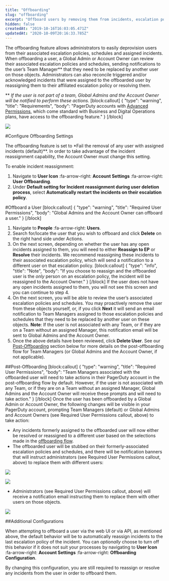 ```yaml
---
title: "Offboarding"
slug: "offboarding"
excerpt: "Offboard users by removing them from incidents, escalation policies and schedules"
hidden: false
createdAt: "2019-10-16T16:03:05.471Z"
updatedAt: "2020-10-09T20:16:33.785Z"
---
```

The offboarding feature allows administrators to easily deprovision users from their associated escalation policies, schedules and assigned incidents. When offboarding a user, a Global Admin or Account Owner can review their associated escalation policies and schedules, sending notifications to the user’s Team Manager** that they need to be replaced by another user on those objects. Administrators can also reconcile triggered and/or acknowledged incidents that were assigned to the offboarded user by reassigning them to their affiliated escalation policy or resolving them. 

** *If the user is not part of a team, Global Admins and the Account Owner will be notified to perform these actions.*
[block:callout]
{
  "type": "warning",
  "title": "Requirements",
  "body": "PagerDuty accounts with [Advanced Permissions](https://support.pagerduty.com/docs/advanced-permissions), which come standard with Business and Digital Operations plans, have access to the offboarding feature."
}
[/block]


![](https://files.readme.io/a607adf-offboarding-open-incidents.png)

#Configure Offboarding Settings

The offboarding feature is set to *Fail the removal of any user with assigned incidents (default)**. In order to take advantage of the incident reassignment capability, the Account Owner must change this setting.

To enable incident reassignment:

1. Navigate to **User Icon** :fa-arrow-right: **Account Settings** :fa-arrow-right: **User Offboarding**.
2. Under **Default setting for Incident reassignment during user deletion process**, select **Automatically restart the incidents on their escalation policy**.

#Offboard a User
[block:callout]
{
  "type": "warning",
  "title": "Required User Permissions",
  "body": "Global Admins and the Account Owner can offboard a user."
}
[/block]
1. Navigate to **People** :fa-arrow-right: **Users**.
2. Search for/locate the user that you wish to offboard and click **Delete** on the right hand side under Actions. 
3. On the next screen, depending on whether the user has any open incidents assigned to them, you will need to either **Reassign to EP** or **Resolve** their incidents. We recommend reassigning these incidents to their associated escalation policy, which will send a notification to a different user on that escalation policy. 
[block:callout]
{
  "type": "info",
  "title": "Note",
  "body": "If you choose to reassign and the offboarded user is the _only_ person on an escalation policy, the incident will be reassigned to the Account Owner."
}
[/block]
If the user does not have any open incidents assigned to them, you will not see this screen and you can continue to step 4.
4. On the next screen, you will be able to review the user’s associated escalation policies and schedules. You may proactively remove the user from these objects yourself, or, if you click **Next** it will send an email notification to Team Managers assigned to those escalation policies and schedules that they need to be replaced by another user on these objects. **Note**: If the user is not associated with any Team, or if they are on a Team without an assigned Manager, this notification email will be sent to Global Admins and the Account Owner. 
5. Once the above details have been reviewed, click **Delete User**. See our [Post-Offboarding](https://support.pagerduty.com/docs/offboarding#section-post-offboarding) section below for more details on the post-offboarding flow for Team Managers (or Global Admins and the Account Owner, if not applicable).

##Post-Offboarding
[block:callout]
{
  "type": "warning",
  "title": "Required User Permissions",
  "body": "Team Managers associated with the offboarded user will need to take actions in their PagerDuty account in the post-offboarding flow by default. However, if the user is not associated with any Team, or if they are on a Team without an assigned Manager, Global Admins and the Account Owner will receive these prompts and will need to take action."
}
[/block]
Once the user has been offboarded by a Global Admin or Account Owner, the following changes will be visible in your PagerDuty account, prompting Team Managers (default) or Global Admins and Account Owners (see Required User Permissions callout, above) to take action:

* Any incidents formerly assigned to the offboarded user will now either be resolved or reassigned to a different user based on the selections made in the [offboarding flow](https://support.pagerduty.com/docs/offboarding#section-offboard-a-user).
* The offboarded user will be stubbed on their formerly-associated escalation policies and schedules, and there will be notification banners that will instruct administrators (see Required User Permissions callout, above) to replace them with different users: 

![](https://files.readme.io/202acf6-offboarding-ep-inactive-user-notification.png)



![](https://files.readme.io/fc94d2f-offboarding-schedule-inactive-user-notification.png)

* Administrators (see Required User Permissions callout, above) will receive a notification email instructing them to replace them with other users on those objects. 

![](https://files.readme.io/18fbaa9-offboarding-team-manager-email.png)

##Additional Configurations

When attempting to offboard a user via the web UI or via API, as mentioned above, the default behavior will be to automatically reassign incidents to the last escalation policy of the incident. You can *optionally* choose to turn off this behavior if it does not suit your processes by navigating to  **User Icon** :fa-arrow-right: **Account Settings** :fa-arrow-right: **Offboarding Configuration**. 

By changing this configuration, you are still required to reassign or resolve any incidents from the user in order to offboard them.